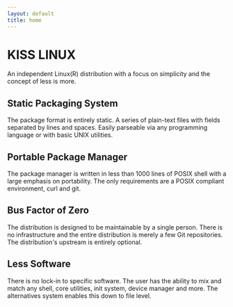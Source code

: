 ```yaml
---
layout: default
title: home
---
```


KISS LINUX
==========

An independent Linux(R) distribution with a focus on simplicity and the concept
of less is more.

Static Packaging System
-----------------------

The package format is entirely static. A series of plain-text files with fields
separated by lines and spaces. Easily parseable via any programming language or
with basic UNIX utilities.

Portable Package Manager
------------------------

The package manager is written in less than 1000 lines of POSIX shell with a
large emphasis on portability. The only requirements are a POSIX compliant
environment, curl and git.

Bus Factor of Zero
------------------

The distribution is designed to be maintainable by a single person. There is no
infrastructure and the entire distribution is merely a few Git repositories. The
distribution's upstream is entirely optional.

Less Software
-------------

There is no lock-in to specific software. The user has the ability to mix and
match any shell, core utilities, init system, device manager and more. The
alternatives system enables this down to file level.
